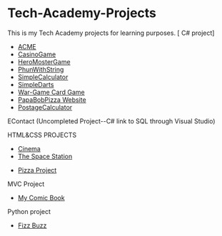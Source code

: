 # Tech-Academy-Projects
This is my Tech Academy projects for learning purposes.
[ C# project]
 - [ACME](/Academy-Projects/C%23/ACME)
 - [CasinoGame](/Academy-Projects/C%23/MegaChallengeCasino-34)
 - [HeroMosterGame](/Academy-Projects/C%23/ChallengeHeroMonsterPart2)
 - [PhunWithString](/Academy-Projects/C%23/ChallengePhunWithString-35)
 - [SimpleCalculator](/Academy-Projects/C%23/ChallengeSimpleCalculator)
 - [SimpleDarts](/Academy-Projects/C%23/ChallengeSimpleDarts)
 - [War-Game Card Game](/Academy-Projects/C%23/War-Game)
 - [PapaBobPizza Website](/Academy-Projects/C%23/PapaBobPizza-3LAYERS)
 - [PostageCalculator](/Academy-Projects/C%23/postage-calculator-challenge)

 EContact 
 (Uncompleted Project--C# link to SQL through Visual Studio)

 HTML&CSS PROJECTS
* [Cinema](/Academy-Projects/HTML%26CSS/cinema)
* [The Space Station](/Academy-Projects/HTML%26CSS/The-Space-Station)
- [Pizza Project](/Academy-Projects/PizzaProject)

 MVC Project
* [ My Comic Book](/Academy-Projects/MyComicBook-MVC)

 Python project
+ [Fizz Buzz](/Academy-Projects/Python)

